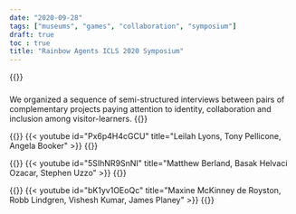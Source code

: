 ```yaml
---
date: "2020-09-28"
tags: ["museums", "games", "collaboration", "symposium"]
draft: true
toc : true
title: "Rainbow Agents ICLS 2020 Symposium"
---
```


{{<expandable label="Reframing Playful Participation in Museums: Identity, Collaboration, Inclusion" level="2" open="true">}}
### 
We organized a sequence of semi-structured interviews between pairs of complementary projects paying attention to identity, collaboration and inclusion among visitor-learners.
{{</expandable>}}

<!-- ## Design -->


{{<expandable label="Leilah Lyons, Tony Pellicone, Angela Booker" level="2" open="true">}}
 {{< youtube id="Px6p4H4cGCU" title="Leilah Lyons, Tony Pellicone, Angela Booker" >}}
{{</expandable>}}


{{<expandable label="Matthew Berland, Basak Helvaci Ozacar, Stephen Uzzo" level="2" open="true">}}
 {{< youtube id="5SIhNR9SnNI" title="Matthew Berland, Basak Helvaci Ozacar, Stephen Uzzo" >}}
{{</expandable>}}

{{<expandable label="Maxine McKinney de Royston, Robb Lindgren, Vishesh Kumar, James Planey" level="2" open="true">}}
 {{< youtube id="bK1yv1OEoQc" title="Maxine McKinney de Royston, Robb Lindgren, Vishesh Kumar, James Planey" >}}
{{</expandable>}}